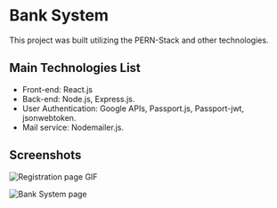 # Bank System

This project was built utilizing the PERN-Stack and other technologies.

## Main Technologies List

- Front-end: React.js
- Back-end: Node.js, Express.js.
- User Authentication: Google APIs, Passport.js, Passport-jwt, jsonwebtoken.
- Mail service: Nodemailer.js.

## Screenshots

![Registration page GIF]('./screenshots/Hnet-image.gif')

![Bank System page]('./screenshots/bank-system-pagescreenshot.png)
